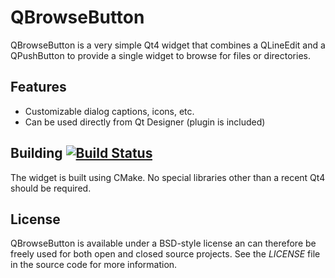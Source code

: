 # QBrowseButton
QBrowseButton is a very simple Qt4 widget that combines a QLineEdit and a
QPushButton to provide a single widget to browse for files or directories.

## Features
* Customizable dialog captions, icons, etc.
* Can be used directly from Qt Designer (plugin is included)

## Building [![Build Status](https://travis-ci.org/png85/QBrowseButton.png?branch=master)](https://travis-ci.org/png85/QBrowseButton)

The widget is built using CMake. No special libraries other than a recent Qt4
should be required.

## License
QBrowseButton is available under a BSD-style license an can therefore be freely
used for both open and closed source projects. See the _LICENSE_ file in the
source code for more information.
